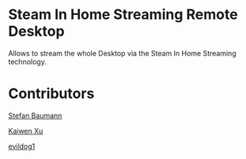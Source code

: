 Steam In Home Streaming Remote Desktop
======================================
Allows to stream the whole Desktop via the Steam In Home Streaming technology.

# Contributors
[Stefan Baumann](https://github.com/stefan-baumann)

[Kaiwen Xu](https://github.com/kevinxucs)

[evildog1](https://github.com/evildog1)
